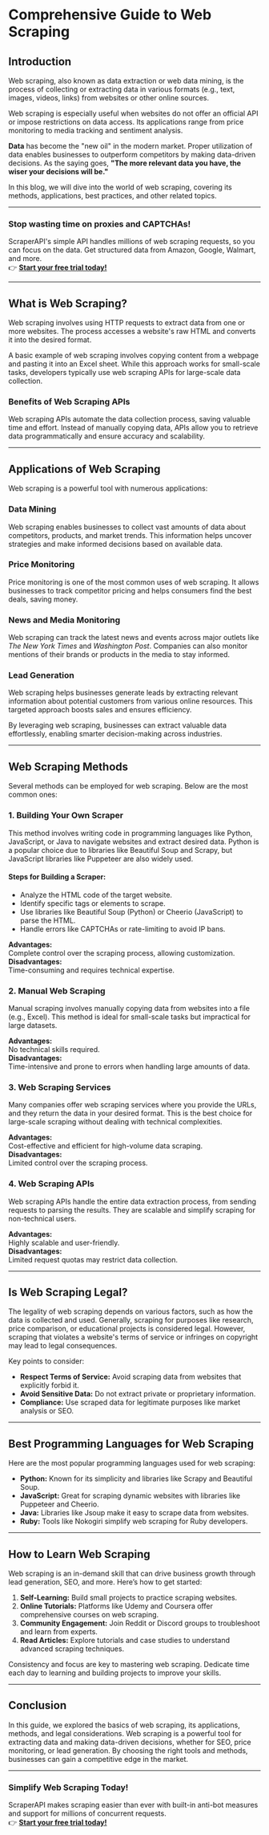 # Comprehensive Guide to Web Scraping

## Introduction

Web scraping, also known as data extraction or web data mining, is the process of collecting or extracting data in various formats (e.g., text, images, videos, links) from websites or other online sources. 

Web scraping is especially useful when websites do not offer an official API or impose restrictions on data access. Its applications range from price monitoring to media tracking and sentiment analysis.

**Data** has become the "new oil" in the modern market. Proper utilization of data enables businesses to outperform competitors by making data-driven decisions. As the saying goes, **"The more relevant data you have, the wiser your decisions will be."**

In this blog, we will dive into the world of web scraping, covering its methods, applications, best practices, and other related topics.

---

### Stop wasting time on proxies and CAPTCHAs!  
ScraperAPI's simple API handles millions of web scraping requests, so you can focus on the data. Get structured data from Amazon, Google, Walmart, and more.  
👉 [**Start your free trial today!**](https://bit.ly/Scraperapi)

---

## What is Web Scraping?

Web scraping involves using HTTP requests to extract data from one or more websites. The process accesses a website's raw HTML and converts it into the desired format.

A basic example of web scraping involves copying content from a webpage and pasting it into an Excel sheet. While this approach works for small-scale tasks, developers typically use web scraping APIs for large-scale data collection.

### Benefits of Web Scraping APIs

Web scraping APIs automate the data collection process, saving valuable time and effort. Instead of manually copying data, APIs allow you to retrieve data programmatically and ensure accuracy and scalability.

---

## Applications of Web Scraping

Web scraping is a powerful tool with numerous applications:

### Data Mining

Web scraping enables businesses to collect vast amounts of data about competitors, products, and market trends. This information helps uncover strategies and make informed decisions based on available data.

### Price Monitoring

Price monitoring is one of the most common uses of web scraping. It allows businesses to track competitor pricing and helps consumers find the best deals, saving money.

### News and Media Monitoring

Web scraping can track the latest news and events across major outlets like *The New York Times* and *Washington Post*. Companies can also monitor mentions of their brands or products in the media to stay informed.

### Lead Generation

Web scraping helps businesses generate leads by extracting relevant information about potential customers from various online resources. This targeted approach boosts sales and ensures efficiency.

By leveraging web scraping, businesses can extract valuable data effortlessly, enabling smarter decision-making across industries.

---

## Web Scraping Methods

Several methods can be employed for web scraping. Below are the most common ones:

### 1. Building Your Own Scraper

This method involves writing code in programming languages like Python, JavaScript, or Java to navigate websites and extract desired data. Python is a popular choice due to libraries like Beautiful Soup and Scrapy, but JavaScript libraries like Puppeteer are also widely used.

#### Steps for Building a Scraper:
- Analyze the HTML code of the target website.
- Identify specific tags or elements to scrape.
- Use libraries like Beautiful Soup (Python) or Cheerio (JavaScript) to parse the HTML.
- Handle errors like CAPTCHAs or rate-limiting to avoid IP bans.

**Advantages:**  
Complete control over the scraping process, allowing customization.  
**Disadvantages:**  
Time-consuming and requires technical expertise.

### 2. Manual Web Scraping

Manual scraping involves manually copying data from websites into a file (e.g., Excel). This method is ideal for small-scale tasks but impractical for large datasets.

**Advantages:**  
No technical skills required.  
**Disadvantages:**  
Time-intensive and prone to errors when handling large amounts of data.

### 3. Web Scraping Services

Many companies offer web scraping services where you provide the URLs, and they return the data in your desired format. This is the best choice for large-scale scraping without dealing with technical complexities.

**Advantages:**  
Cost-effective and efficient for high-volume data scraping.  
**Disadvantages:**  
Limited control over the scraping process.

### 4. Web Scraping APIs

Web scraping APIs handle the entire data extraction process, from sending requests to parsing the results. They are scalable and simplify scraping for non-technical users.

**Advantages:**  
Highly scalable and user-friendly.  
**Disadvantages:**  
Limited request quotas may restrict data collection.

---

## Is Web Scraping Legal?

The legality of web scraping depends on various factors, such as how the data is collected and used. Generally, scraping for purposes like research, price comparison, or educational projects is considered legal. However, scraping that violates a website's terms of service or infringes on copyright may lead to legal consequences.

Key points to consider:
- **Respect Terms of Service:** Avoid scraping data from websites that explicitly forbid it.
- **Avoid Sensitive Data:** Do not extract private or proprietary information.
- **Compliance:** Use scraped data for legitimate purposes like market analysis or SEO.

---

## Best Programming Languages for Web Scraping

Here are the most popular programming languages used for web scraping:

- **Python:** Known for its simplicity and libraries like Scrapy and Beautiful Soup.
- **JavaScript:** Great for scraping dynamic websites with libraries like Puppeteer and Cheerio.
- **Java:** Libraries like Jsoup make it easy to scrape data from websites.
- **Ruby:** Tools like Nokogiri simplify web scraping for Ruby developers.

---

## How to Learn Web Scraping

Web scraping is an in-demand skill that can drive business growth through lead generation, SEO, and more. Here’s how to get started:

1. **Self-Learning:** Build small projects to practice scraping websites.
2. **Online Tutorials:** Platforms like Udemy and Coursera offer comprehensive courses on web scraping.
3. **Community Engagement:** Join Reddit or Discord groups to troubleshoot and learn from experts.
4. **Read Articles:** Explore tutorials and case studies to understand advanced scraping techniques.

Consistency and focus are key to mastering web scraping. Dedicate time each day to learning and building projects to improve your skills.

---

## Conclusion

In this guide, we explored the basics of web scraping, its applications, methods, and legal considerations. Web scraping is a powerful tool for extracting data and making data-driven decisions, whether for SEO, price monitoring, or lead generation. By choosing the right tools and methods, businesses can gain a competitive edge in the market.

---

### Simplify Web Scraping Today!  
ScraperAPI makes scraping easier than ever with built-in anti-bot measures and support for millions of concurrent requests.  
👉 [**Start your free trial today!**](https://bit.ly/Scraperapi)
